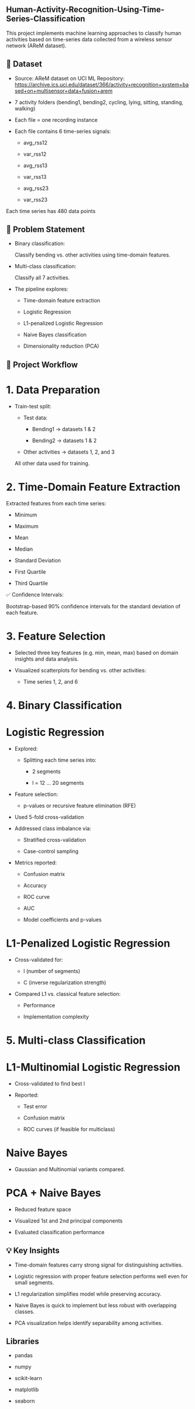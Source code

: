 ## Human-Activity-Recognition-Using-Time-Series-Classification
This project implements machine learning approaches to classify human activities based on time-series data collected from a wireless sensor network (AReM dataset).  

## 📂 Dataset

- Source: AReM dataset on UCI ML Repository: https://archive.ics.uci.edu/dataset/366/activity+recognition+system+based+on+multisensor+data+fusion+arem

- 7 activity folders (bending1, bending2, cycling, lying, sitting, standing, walking)

- Each file = one recording instance

- Each file contains 6 time-series signals:

  - avg_rss12

  - var_rss12

  - avg_rss13

  - var_rss13

  - avg_rss23

  - var_rss23

Each time series has 480 data points

## 📝 Problem Statement
- Binary classification:

   Classify bending vs. other activities using time-domain features.

- Multi-class classification:

   Classify all 7 activities.

- The pipeline explores:

  - Time-domain feature extraction

  - Logistic Regression

  - L1-penalized Logistic Regression

  - Naive Bayes classification

  - Dimensionality reduction (PCA)
 
## 🔬 Project Workflow

# 1. Data Preparation

- Train-test split:

  - Test data:

    - Bending1 → datasets 1 & 2

    - Bending2 → datasets 1 & 2

  - Other activities → datasets 1, 2, and 3

  All other data used for training.
  

# 2. Time-Domain Feature Extraction
   
Extracted features from each time series:

- Minimum

- Maximum

- Mean

- Median

- Standard Deviation

- First Quartile

- Third Quartile

✅ Confidence Intervals:

Bootstrap-based 90% confidence intervals for the standard deviation of each feature.

# 3. Feature Selection

- Selected three key features (e.g. min, mean, max) based on domain insights and data analysis.

- Visualized scatterplots for bending vs. other activities:

  - Time series 1, 2, and 6

# 4. Binary Classification

# Logistic Regression

- Explored:

  - Splitting each time series into:

    - 2 segments

    - l = 12 … 20 segments

- Feature selection:

  - p-values or recursive feature elimination (RFE)

- Used 5-fold cross-validation

- Addressed class imbalance via:

  - Stratified cross-validation

  - Case-control sampling

- Metrics reported:

  - Confusion matrix

  - Accuracy

  - ROC curve

  - AUC

  - Model coefficients and p-values

# L1-Penalized Logistic Regression

- Cross-validated for:

  - l (number of segments)

  - C (inverse regularization strength)

- Compared L1 vs. classical feature selection:

  - Performance

  - Implementation complexity

# 5. Multi-class Classification

# L1-Multinomial Logistic Regression

- Cross-validated to find best l

- Reported:

  - Test error

  - Confusion matrix

  - ROC curves (if feasible for multiclass)

# Naive Bayes

- Gaussian and Multinomial variants compared.

# PCA + Naive Bayes

- Reduced feature space

- Visualized 1st and 2nd principal components

- Evaluated classification performance

## 💡 Key Insights

- Time-domain features carry strong signal for distinguishing activities.

- Logistic regression with proper feature selection performs well even for small segments.

- L1 regularization simplifies model while preserving accuracy.

- Naive Bayes is quick to implement but less robust with overlapping classes.

- PCA visualization helps identify separability among activities.

## Libraries

- pandas

- numpy

- scikit-learn

- matplotlib

- seaborn
